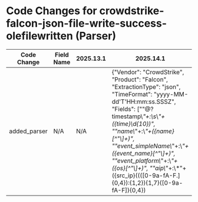 # Code Changes for crowdstrike-falcon-json-file-write-success-olefilewritten (Parser)

| Code Change | Field Name | 2025.13.1 | 2025.14.1 |
|-------------|------------|-----------|------------|
| added_parser | N/A | N/A | {"Vendor": "CrowdStrike", "Product": "Falcon", "ExtractionType": "json", "TimeFormat": "yyyy-MM-dd'T'HH:mm:ss.SSSZ", "Fields": ["\"@?timestamp\\*\"+:\s*\\*\"+({time}\d{10})", "\"name\\*\"+:\\*\"+({name}[^\"\\]+)", "\"event_simpleName\\*\"+:\\*\"+({event_name}[^\"\\]+)", "\"event_platform\\*\"+:\\*\"+({os}[^\"\\]+)", "\"aip\\*\"+:\\*\"+({src_ip}((([0-9a-fA-F.]{0,4}):{1,2}){1,7}([0-9a-fA-F]){0,4})|(((25[0-5]|(2[0-4]|1\d|[0-9]|)\d)\.?\b){4}))(:({src_port}\d+))?", "\"UserSid\\*\"+:\\*\"+({user_sid}[^\"\\]+)", "\"SessionId\\*\"+:\\*\"+({session_id}[^\"\\]+)", "\"MD5HashData\\*\"+:\\*\"+({hash_md5}[^\"\\]+)", "\"SHA256HashData\\*\"+:\\*\"+({hash_sha256}[^\"\\]+)", "\"CommandLine\\*\"+:\\*\"+\s*({process_command_line}.+?)\s*[\"\\]", "\"TargetProcessId\\*\"+:\\*\"+({process_id}[^\"\\]+)", "\"(ImageFileName|TargetFileName)\\*\"+:\\*\"+(({file_path}[^\"]+?))\\*\"", "\"(ImageFileName|TargetFileName)\\*\"+:\\*\"+({file_dir}[^\"]*[\\\/]+)({file_name}[^\\\/\"]+\.({file_ext}[^\\\/\"]+))", "\"ConfigStateHash\\*\"+:\\*\"+({old_hash}[^\\\"]+)", "\"ContextProcessId\\*\"+:\\*\"+({process_guid}[^\\\"]+)", "\"Size\\*\"+:\\*\"+({bytes}\d+)", "\"UserName\\*\"+:\\*\"+((?i)system|({full_name}({first_name}[^\s\"]+)\s({last_name}[^\"\\]+))|({user}[\w\.\-\!\#\^\~]{1,40}\$?))", "\"FalconHostLink\\*\"+:\s*\\*\"+({falcon_host_link}[^\"]+)", "\"aid\\?\":\\?\"({aid}[^\"]+?)\\?\"", "\"event_platform\\?\":\\?\"({os}[^\"]+?)\\?\"", "exa_json_path=$.@timestamp,exa_field_name=time", "exa_json_path=$.message,exa_regex=\"name\\*\"+:\\*\"+({name}[^\"\\]+)", "exa_json_path=$.message,exa_regex=event_simpleName\\*\"+:\\*\"+({event_name}[^\"\\]+)", "exa_json_path=$.message,exa_regex=event_platform\\*\"+:\\*\"+({os}[^\"\\]+)", "exa_json_path=$.message,exa_regex=aip\\*\"+:\\*\"+({src_ip}((([0-9a-fA-F.]{0,4}):{1,2}){1,7}([0-9a-fA-F]){0,4})|(((25[0-5]|(2[0-4]|1\d|[0-9]|)\d)\.?\b){4}))(:({src_port}\d+))?", "exa_json_path=$.message,exa_regex=UserSid\\*\"+:\\*\"+({user_sid}[^\"\\]+)", "exa_json_path=$.message,exa_regex=SessionId\\*\"+:\\*\"+({session_id}[^\"\\]+)", "exa_json_path=$.message,exa_regex=MD5HashData\\*\"+:\\*\"+({hash_md5}[^\"\\]+)", "exa_json_path=$.message,exa_regex=SHA256HashData\\*\"+:\\*\"+({hash_sha256}[^\"\\]+)", "exa_json_path=$.message,exa_regex=CommandLine\\*\"+:\\*\"+\s*({process_command_line}.+?)\s*[\"\\]", "exa_json_path=$.message,exa_regex=TargetProcessId\\*\"+:\\*\"+({process_id}[^\"\\]+)", "exa_json_path=$.message,exa_regex=\"(ImageFileName|TargetFileName)\\*\"+:\\*\"+(({file_path}[^\"]+?))\\*\"", "exa_json_path=$.message,exa_regex=\"(ImageFileName|TargetFileName)\\*\"+:\\*\"+({file_dir}[^\"]*[\\\/]+)({file_name}[^\\\/\"]+\.({file_ext}[^\\\/\"]+))", "exa_json_path=$.message,exa_regex=\"ConfigStateHash\\*\"+:\\*\"+({old_hash}[^\\\"]+)", "exa_json_path=$.message,exa_regex=\"ContextProcessId\\*\"+:\\*\"+({process_guid}[^\\\"]+)", "exa_json_path=$.message,exa_regex=\"Size\\*\"+:\\*\"+({bytes}\d+)", "exa_json_path=$.message,exa_regex=\"UserName\\*\"+:\\*\"+((?i)system|({full_name}({first_name}[^\s\"]+)\s({last_name}[^\"\\]+))|({user}[\w\.\-\!\#\^\~]{1,40}\$?))", "exa_json_path=$.message,exa_regex=\"FalconHostLink\\*\"+:\s*\\*\"+({falcon_host_link}[^\"]+)", "exa_json_path=$.message,exa_regex=\"aid\\?\":\\?\"({aid}[^\"]+?)\\?\"", "exa_json_path=$.message,exa_regex=\"event_platform\\?\":\\?\"({os}[^\"]+?)\\?\""], "DupFields": ["event_name->event_code", "falcon_host_link->additional_info", "file_dir->directory", "file_name->process_name"], "Name": "crowdstrike-falcon-json-file-write-success-olefilewritten", "ParserVersion": "v1.0.0", "Conditions": ["\"event_simpleName\\":\\"OleFileWritten\\"", "\\"aip\\"", "\\"aid\\""]} |
